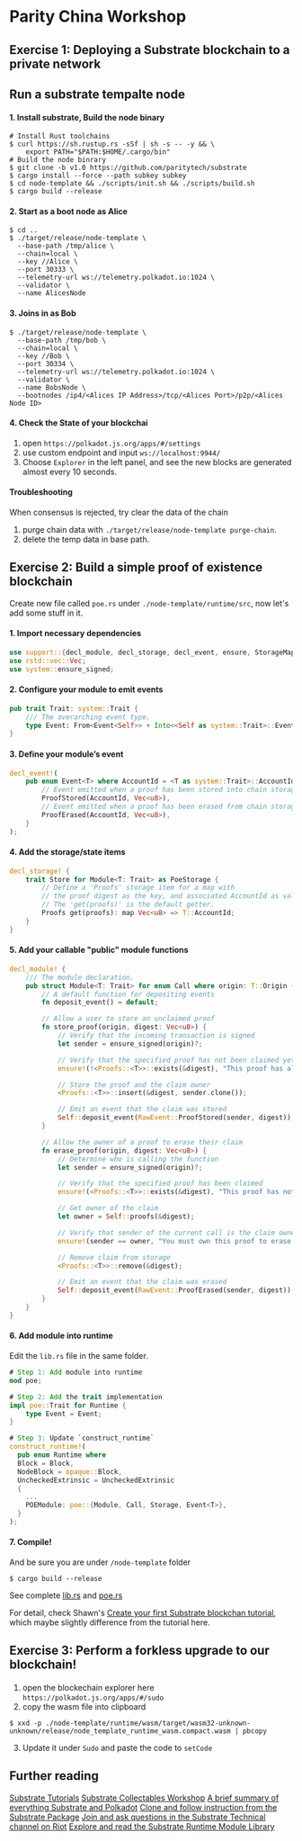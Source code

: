 # Parity China Workshop

## Exercise 1: Deploying a Substrate blockchain to a private network

## Run a substrate tempalte node

#### 1. Install substrate, Build the node binary

```shell
# Install Rust toolchains
$ curl https://sh.rustup.rs -sSf | sh -s -- -y && \
	export PATH="$PATH:$HOME/.cargo/bin"
# Build the node binrary
$ git clone -b v1.0 https://github.com/paritytech/substrate
$ cargo install --force --path subkey subkey
$ cd node-template && ./scripts/init.sh && ./scripts/build.sh
$ cargo build --release
```

#### 2. Start as a boot node as Alice 


```shell
$ cd ..
$ ./target/release/node-template \
  --base-path /tmp/alice \
  --chain=local \
  --key //Alice \
  --port 30333 \
  --telemetry-url ws://telemetry.polkadot.io:1024 \
  --validator \
  --name AlicesNode
```

#### 3. Joins in as Bob

```shell
$ ./target/release/node-template \
  --base-path /tmp/bob \
  --chain=local \
  --key //Bob \
  --port 30334 \
  --telemetry-url ws://telemetry.polkadot.io:1024 \
  --validator \
  --name BobsNode \
  --bootnodes /ip4/<Alices IP Address>/tcp/<Alices Port>/p2p/<Alices Node ID>
```

#### 4. Check the State of your blockchai

1. open `https://polkadot.js.org/apps/#/settings`
2. use custom endpoint and input `ws://localhost:9944/`
3. Choose `Explorer` in the left panel, and see the new blocks are generated almost every 10 seconds.

#### Troubleshooting
When consensus is rejected, try clear the data of the chain
1. purge chain data with `./target/release/node-template purge-chain`.
2. delete the temp data in base path. 

## Exercise 2: Build a simple proof of existence blockchain

Create new file called `poe.rs` under `./node-template/runtime/src`, now let's add some stuff in it.

#### 1. Import necessary dependencies
```rust
use support::{decl_module, decl_storage, decl_event, ensure, StorageMap};
use rstd::vec::Vec;
use system::ensure_signed;
```

#### 2. Configure your module to emit events

```rust
pub trait Trait: system::Trait {
    /// The overarching event type.
    type Event: From<Event<Self>> + Into<<Self as system::Trait>::Event>;
}
```

#### 3. Define your module’s event

```rust
decl_event!(
    pub enum Event<T> where AccountId = <T as system::Trait>::AccountId {
        // Event emitted when a proof has been stored into chain storage
        ProofStored(AccountId, Vec<u8>),
        // Event emitted when a proof has been erased from chain storage
        ProofErased(AccountId, Vec<u8>),
    }
);
```

#### 4. Add the storage/state items
```rust
decl_storage! {
	trait Store for Module<T: Trait> as PoeStorage {
        // Define a 'Proofs' storage item for a map with
        // the proof digest as the key, and associated AccountId as value.
        // The 'get(proofs)' is the default getter.
		Proofs get(proofs): map Vec<u8> => T::AccountId;
	}
}
```

#### 5. Add your callable "public" module functions
```rust
decl_module! {
    /// The module declaration.
    pub struct Module<T: Trait> for enum Call where origin: T::Origin {
        // A default function for depositing events
        fn deposit_event() = default;

        // Allow a user to store an unclaimed proof
        fn store_proof(origin, digest: Vec<u8>) {
            // Verify that the incoming transaction is signed
            let sender = ensure_signed(origin)?;

            // Verify that the specified proof has not been claimed yet
            ensure!(!<Proofs::<T>>::exists(&digest), "This proof has already been claimed");

            // Store the proof and the claim owner
            <Proofs::<T>>::insert(&digest, sender.clone());

            // Emit an event that the claim was stored
            Self::deposit_event(RawEvent::ProofStored(sender, digest));
        }

        // Allow the owner of a proof to erase their claim
        fn erase_proof(origin, digest: Vec<u8>) {
            // Determine who is calling the function
            let sender = ensure_signed(origin)?;

            // Verify that the specified proof has been claimed
            ensure!(<Proofs::<T>>::exists(&digest), "This proof has not been stored yet");

            // Get owner of the claim
            let owner = Self::proofs(&digest);

            // Verify that sender of the current call is the claim owner
            ensure!(sender == owner, "You must own this proof to erase it");

            // Remove claim from storage
            <Proofs::<T>>::remove(&digest);

            // Emit an event that the claim was erased
            Self::deposit_event(RawEvent::ProofErased(sender, digest));
        }
    }
}
```

#### 6. Add module into runtime

Edit the `lib.rs` file in the same folder.

```rust
# Step 1: Add module into runtime
mod poe;
```

```rust
# Step 2: Add the trait implementation
impl poe::Trait for Runtime {
	type Event = Event;
}
```

```rust
# Step 3: Update `construct_runtime`
construct_runtime!(
  pub enum Runtime where
  Block = Block,
  NodeBlock = opaque::Block,
  UncheckedExtrinsic = UncheckedExtrinsic
  {
    ...
    POEModule: poe::{Module, Call, Storage, Event<T>},
  }
);
```

#### 7. Compile! 
And be sure you are under `/node-template` folder
```shell
$ cargo build --release
```
See complete [lib.rs](./workshop-china-september/lib.rs) and [poe.rs](./workshop-china-september/poe.rs)

For detail, check Shawn's [Create your first Substrate blockchan tutorial](https://hackmd.io/B-jWKzRCQmq1gPtFFkXjFA#Proof-Of-Existence-Chain), which maybe slightly difference from the tutorial here.

## Exercise 3: Perform a forkless upgrade to our blockchain!

#### 
1. open the blockechain explorer here `https://polkadot.js.org/apps/#/sudo`
2. copy the wasm file into clipboard 
```shell
$ xxd -p ./node-template/runtime/wasm/target/wasm32-unknown-unknown/release/node_template_runtime_wasm.compact.wasm | pbcopy
```
3. Update it under `Sudo` and paste the code to `setCode`

## Further reading

[Substrate Tutorials](https://substrate.dev/en/tutorials)
[Substrate Collectables Workshop](https://substrate.dev/substrate-collectables-workshop/#/)
[A brief summary of everything Substrate and Polkadot](https://medium.com/polkadot-network/a-brief-summary-of-everything-substrate-and-polkadot-f1f21071499d)
[Clone and follow instruction from the Substrate Package](https://github.com/shawntabrizi/substrate-package)
[Join and ask questions in the Substrate Technical channel on Riot](https://riot.im/app/#/room/!HzySYSaIhtyWrwiwEV:matrix.org)
[Explore and read the Substrate Runtime Module Library](https://github.com/paritytech/substrate/tree/master/srml)


